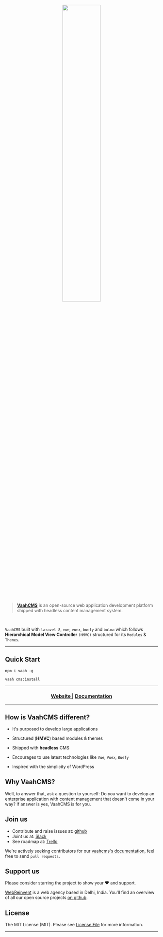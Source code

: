<p align="center">
    <img src="https://raw.githubusercontent.com/webreinvent/vaahcms/master/Resources/assets/backend/vaahone/images/vaahcms-logo.svg" width="50%" />
</p>

> **[VaahCMS](https://vaah.dev/cms)** is an open-source web application development platform shipped with headless content management system.

<br/>

`VaahCMS` built  with `laravel 8`, `vue`, `vuex`, `buefy` and `bulma` which follows **Hierarchical Model View Controller** `(HMVC)` structured for its `Modules` & `Themes`.



---
## Quick Start
```shell
npm i vaah -g
```

```shell
vaah cms:install
```

---

<div align="center">
  <h3>
    <a href="https://vaah.dev/cms">
      Website
    </a>
    <span> | </span>
    <a href="https://vaah.dev/cms/docs">
      Documentation
    </a>
  </h3>
</div>

---

## How is VaahCMS different?

- It's purposed to develop large applications

- Structured (**HMVC**) based modules & themes

- Shipped with **headless** CMS
  
- Encourages to use latest technologies like `Vue`, `Vuex`, `Buefy`

- Inspired with the simplicity of WordPress

## Why VaahCMS?

Well, to answer that, ask a question to yourself: Do you want to develop an enterprise application with content management that doesn't come in your way? If answer is yes, VaahCMS is for you.

## Join us
- Contribute and raise issues at: [github](https://github.com/webreinvent/vaahcms)
- Joint us at: [Slack](https://join.slack.com/t/vaah/shared_invite/zt-tlop66za-yKKtiuMZ5S4lAYUQ6gtfMw)
- See roadmap at: [Trello](https://trello.com/b/MI18Rbs5/vaahcms)

We're actively seeking contributors for our [vaahcms's documentation](https://github.com/webreinvent/vaah-docs), feel free to send `pull requests`.  

## Support us

Please consider starring the project to show your :heart: and support.

[WebReinvent](https://webreinvent.com) is a web agency based in Delhi, India. You'll find an overview of all our open source projects [on github](https://github.com/webreinvent).

## License

The MIT License (MIT). Please see [License File](LICENSE) for more information.

---

[license-url]: LICENSE.md
[license-image]: https://img.shields.io/github/license/webreinvent/vaahcms?style=for-the-badge

[synk-image]: https://img.shields.io/snyk/vulnerabilities/github/webreinvent/vaahcms?label=Synk%20Vulnerabilities&style=for-the-badge
[synk-url]: https://snyk.io/test/github/webreinvent/vaahcms?targetFile=package.json "synk"
